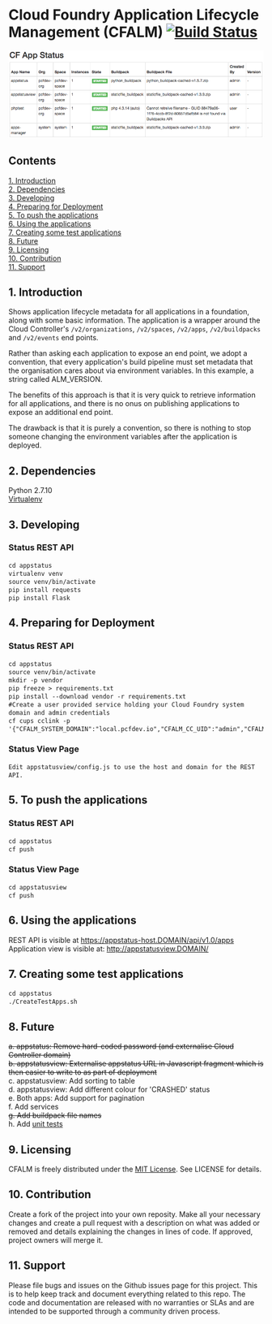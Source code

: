# Cloud Foundry Application Lifecycle Management (CFALM)  [![Build Status](https://travis-ci.org/bendalby82/cfalm.svg?branch=master)](https://travis-ci.org/bendalby82/cfalm)
![Screenshot](https://github.com/bendalby82/cfalm/blob/master/images/testview.png)
## Contents  
[1. Introduction](#1-introduction)   
[2. Dependencies](#2-dependencies)   
[3. Developing](#3-developing)  
[4. Preparing for Deployment](#4-preparing-for-deployment)  
[5. To push the applications](#5-to-push-the-applications)  
[6. Using the applications](#6-using-the-applications)  
[7. Creating some test applications](#7-creating-some-test-applications)   
[8. Future](#8-future)  
[9. Licensing](#9-licensing)  
[10. Contribution](#10-contribution)  
[11. Support](#11-support)  
  
## 1. Introduction 
Shows application lifecycle metadata for all applications in a foundation, along with some basic information. The application is a  wrapper around the Cloud Controller's `/v2/organizations`, `/v2/spaces`, `/v2/apps`, `/v2/buildpacks` and `/v2/events` end points.  
  
Rather than asking each application to expose an end point, we adopt a convention, that every application's build pipeline must set  metadata that the organisation cares about via environment variables. In this example, a string called ALM_VERSION.  
  
The benefits of this approach is that it is very quick to retrieve information for all applications, and there is no onus on publishing applications to expose an additional end point.  
  
The drawback is that it is purely a convention, so there is nothing to stop someone changing the environment variables after the application is deployed.  
   
## 2. Dependencies  
Python 2.7.10  
[Virtualenv](http://docs.python-guide.org/en/latest/dev/virtualenvs/)    
  
## 3. Developing
### Status REST API
    
    cd appstatus  
    virtualenv venv  
    source venv/bin/activate  
    pip install requests  
    pip install Flask  
    
## 4. Preparing for Deployment  
### Status REST API  
    
    cd appstatus  
    source venv/bin/activate  
    mkdir -p vendor    
    pip freeze > requirements.txt    
    pip install --download vendor -r requirements.txt  
    #Create a user provided service holding your Cloud Foundry system domain and admin credentials
    cf cups cclink -p '{"CFALM_SYSTEM_DOMAIN":"local.pcfdev.io","CFALM_CC_UID":"admin","CFALM_CC_PWD":"admin"}'
  
### Status View Page  
    
    Edit appstatusview/config.js to use the host and domain for the REST API.  
    
## 5. To push the applications  
### Status REST API
    
    cd appstatus
    cf push
    
### Status View Page  
    
    cd appstatusview
    cf push 
  
## 6. Using the applications  
REST API is visible at https://appstatus-host.DOMAIN/api/v1.0/apps  
Application view is visible at: http://appstatusview.DOMAIN/  
  
## 7. Creating some test applications
    
    cd appstatus
    ./CreateTestApps.sh

## 8. Future  
~~a. appstatus: Remove hard-coded password (and externalise Cloud Controller domain)~~   
~~b. appstatusview: Externalise appstatus URL in Javascript fragment which is then easier to write to as part of deployment~~    
c. appstatusview: Add sorting to table  
d. appstatusview: Add different colour for 'CRASHED' status   
e. Both apps: Add support for pagination  
f. Add services  
~~g. Add buildpack file names~~   
h. Add [unit tests](http://docs.pytest.org/en/latest/index.html)  
  
## 9. Licensing
CFALM is freely distributed under the [MIT License](https://opensource.org/licenses/MIT). See LICENSE for details.  

## 10. Contribution
Create a fork of the project into your own reposity. Make all your necessary changes and create a pull request with a description on what was added or removed and details explaining the changes in lines of code. If approved, project owners will merge it.  
  
## 11. Support  
Please file bugs and issues on the Github issues page for this project. This is to help keep track and document everything related to this repo. The code and documentation are released with no warranties or SLAs and are intended to be supported through a community driven process.  
